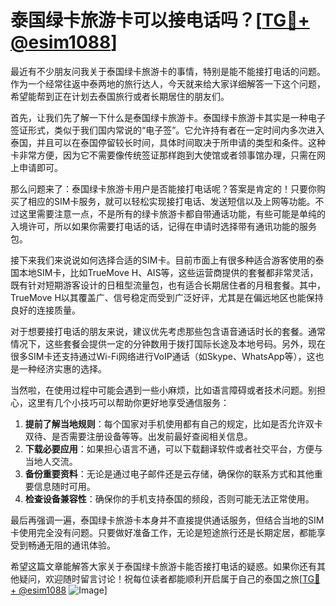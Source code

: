 # 泰国绿卡旅游卡可以接电话吗？[[TG💪+ @esim1088](https://t.me/s/esim1088)]

最近有不少朋友问我关于泰国绿卡旅游卡的事情，特别是能不能接打电话的问题。作为一个经常往返中泰两地的旅行达人，今天就来给大家详细解答一下这个问题，希望能帮到正在计划去泰国旅行或者长期居住的朋友们。

首先，让我们先了解一下什么是泰国绿卡旅游卡。泰国绿卡旅游卡其实是一种电子签证形式，类似于我们国内常说的“电子签”。它允许持有者在一定时间内多次进入泰国，并且可以在泰国停留较长时间，具体时间取决于所申请的类型和条件。这种卡非常方便，因为它不需要像传统签证那样跑到大使馆或者领事馆办理，只需在网上申请即可。

那么问题来了：泰国绿卡旅游卡用户是否能接打电话呢？答案是肯定的！只要你购买了相应的SIM卡服务，就可以轻松实现接打电话、发送短信以及上网等功能。不过这里需要注意一点，不是所有的绿卡旅游卡都自带通话功能，有些可能是单纯的入境许可，所以如果你需要打电话的话，记得在申请时选择带有通讯功能的服务包。

接下来我们来说说如何选择合适的SIM卡。目前市面上有很多种适合游客使用的泰国本地SIM卡，比如TrueMove H、AIS等，这些运营商提供的套餐都非常灵活，既有针对短期游客设计的日租型流量包，也有适合长期居住者的月租套餐。其中，TrueMove H以其覆盖广、信号稳定而受到广泛好评，尤其是在偏远地区也能保持良好的连接质量。

对于想要接打电话的朋友来说，建议优先考虑那些包含语音通话时长的套餐。通常情况下，这些套餐会提供一定的分钟数用于拨打国际长途及本地号码。另外，现在很多SIM卡还支持通过Wi-Fi网络进行VoIP通话（如Skype、WhatsApp等），这也是一种经济实惠的选择。

当然啦，在使用过程中可能会遇到一些小麻烦，比如语言障碍或者技术问题。别担心，这里有几个小技巧可以帮助你更好地享受通信服务：

1. **提前了解当地规则**：每个国家对手机使用都有自己的规定，比如是否允许双卡双待、是否需要注册设备等等。出发前最好查阅相关信息。
2. **下载必要应用**：如果担心语言不通，可以下载翻译软件或者社交平台，方便与当地人交流。
3. **备份重要资料**：无论是通过电子邮件还是云存储，确保你的联系方式和其他重要信息随时可用。
4. **检查设备兼容性**：确保你的手机支持泰国的频段，否则可能无法正常使用。

最后再强调一遍，泰国绿卡旅游卡本身并不直接提供通话服务，但结合当地的SIM卡使用完全没有问题。只要做好准备工作，无论是短途旅行还是长期定居，都能享受到畅通无阻的通讯体验。

希望这篇文章能解答大家关于泰国绿卡旅游卡能否接打电话的疑惑。如果你还有其他疑问，欢迎随时留言讨论！祝每位读者都能顺利开启属于自己的泰国之旅[[TG💪+ @esim1088](https://t.me/s/esim1088) ![Image](https://i.postimg.cc/4NQfJmqS/Snipaste-2025-05-13-00-14-12.png)]